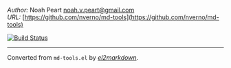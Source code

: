 *Author:* Noah Peart <noah.v.peart@gmail.com><br>
*URL:* [https://github.com/nverno/md-tools](https://github.com/nverno/md-tools)<br>

[![Build Status](https://travis-ci.org/nverno/md-tools.svg?branch=master)](https://travis-ci.org/nverno/md-tools)


---
Converted from `md-tools.el` by [*el2markdown*](https://github.com/Lindydancer/el2markdown).
